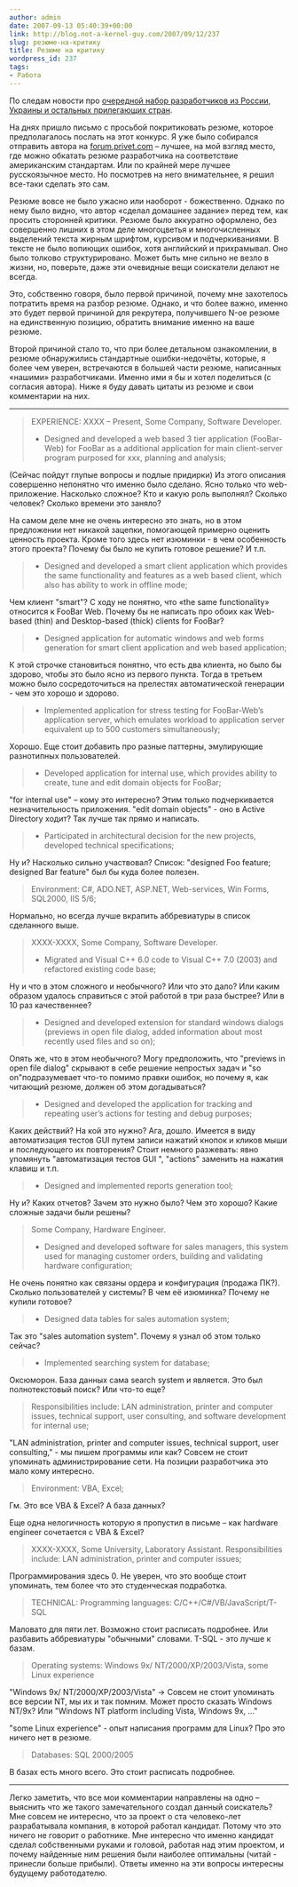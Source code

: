 ```yaml
---
author: admin
date: 2007-09-13 05:40:39+00:00
link: http://blog.not-a-kernel-guy.com/2007/09/12/237
slug: резюме-на-критику
title: Резюме на критику
wordpress_id: 237
tags:
- Работа
---
```


По следам новости про [очередной набор разработчиков из России, Украины и остальных прилегающих стран](http://blog.not-a-kernel-guy.com/2007/08/29/232). 

На днях пришло письмо с просьбой покритиковать резюме, которое предполагалось послать на этот конкурс. Я уже было собирался отправить автора на [forum.privet.com](http://forum.privet.com/viewforum.php?f=2&sid=3864d972af0cb517aa8fc530c6e09582) – лучшее, на мой взгляд место, где можно обкатать резюме разработчика на соответствие американским стандартам. Или по крайней мере лучшее русскоязычное место. Но посмотрев на него внимательнее, я решил все-таки сделать это сам.

Резюме вовсе не было ужасно или наоборот - божественно. Однако по нему было видно, что автор «сделал домашнее задание» перед тем, как просить сторонней критики. Резюме было аккуратно оформлено, без совершенно лишних в этом деле многоцветья и многочисленных выделений текста жирным шрифтом, курсивом и подчеркиваниями. В тексте не было вопиющих ошибок, хотя английский и прихрамывал. Оно было толково структурировано. Может быть мне сильно не везло в жизни, но, поверьте, даже эти очевидные вещи соискатели делают не всегда. 

Это, собственно говоря, было первой причиной, почему мне захотелось потратить время на разбор резюме. Однако, и что более важно, именно это будет первой причиной для рекрутера, получившего N-ое резюме на единственную позицию, обратить внимание именно на ваше резюме.

Второй причиной стало то, что при более детальном ознакомлении, в резюме обнаружились стандартные ошибки-недочёты, которые, я более чем уверен, встречаются в большей части резюме, написанных «нашими» разработчиками. Именно ими я бы и хотел поделиться (с согласия автора). Ниже я буду давать цитаты из резюме и свои комментарии на них.

* * *

> EXPERIENCE:
> XXXX – Present, Some Company, Software Developer.
> - Designed and developed a web based 3 tier application (FooBar-Web) for FooBar as a additional application for main client-server program purposed for xxx, planning and analysis;

(Сейчас пойдут глупые вопросы и подлые придирки) Из этого описания совершенно непонятно что именно было сделано. Ясно только что web-приложение. Насколько сложное? Кто и какую роль выполнял? Сколько человек? Сколько времени это заняло? 

На самом деле мне не очень интересно это знать, но в этом предложении нет никакой зацепки, помогающей примерно оценить ценность проекта. Кроме того здесь нет изюминки - в чем особенность этого проекта? Почему бы было не купить готовое решение? И т.п.

> - Designed and developed a smart client application which provides the same functionality and features as a web based client, which also has ability to work in offline mode;

Чем клиент "smart"? С ходу не понятно, что «the same functionality» относится к FooBar Web. Почему бы не написать про обоих как Web-based (thin) and Desktop-based (thick) clients for FooBar? 

> - Designed application for automatic windows and web forms generation for smart client application and web based application;

К этой строчке становиться понятно, что есть два клиента, но было бы здорово, чтобы это было ясно из первого пункта. Тогда в третьем можно было сосредоточиться на прелестях автоматической генерации - чем это хорошо и здорово.

> - Implemented application for stress testing for FooBar-Web’s application server, which emulates workload to application server equivalent up to 500 customers simultaneously;

Хорошо. Еще стоит добавить про разные паттерны, эмулирующие разнотипных пользователей.

> - Developed application for internal use, which provides ability to create, tune and edit domain objects for FooBar;

"for internal use" – кому это интересно? Этим только подчеркивается незначительность приложения. 
"edit domain objects" - оно в Active Directory ходит? Так лучше так прямо и написать.

> - Participated in architectural decision for the new projects, developed technical specifications;

Ну и? Насколько сильно участвовал? Список: "designed Foo feature; designed Bar feature" был бы куда более полезен.

> Environment: C#, ADO.NET, ASP.NET, Web-services, Win Forms, SQL2000, IIS 5/6;

Нормально, но всегда лучше вкрапить аббревиатуры в список сделанного выше.

> XXXX-XXXX, Some Company, Software Developer.
> - Migrated and Visual C++ 6.0 code to Visual C++ 7.0 (2003) and refactored existing code base;

Ну и что в этом сложного и необычного? Или что это дало? Или каким образом удалось справиться с этой работой в три раза быстрее? Или в 10 раз качественнее?

> - Designed and developed extension for standard windows dialogs (previews in open file dialog, added information about most recently used files and so on);

Опять же, что в этом необычного? Могу предположить, что "previews in open file dialog" скрывают в себе решение непростых задач и "so on"подразумевает что-то помимо правки ошибок, но почему я, как читающий резюме, должен об этом догадываться?

> - Designed and developed the application for tracking and repeating user’s actions for testing and debug purposes;

Каких действий? На кой это нужно? Ага, дошло. Имеется в виду автоматизация тестов GUI путем записи нажатий кнопок и кликов мыши и последующего их повторения? Стоит немного разжевать: явно упомянуть "автоматизация тестов GUI ", "actions" заменить на нажатия клавиш и т.п.

> - Designed and implemented reports generation tool;

Ну и? Каких отчетов? Зачем это нужно было? Чем это хорошо? Какие сложные задачи были решены?

> Some Company, Hardware Engineer.
> - Designed and developed software for sales managers, this system used for managing customer orders, building and validating hardware configuration;

Не очень понятно как связаны ордера и конфигурация (продажа ПК?). Сколько пользователей у системы? В чем её изюминка? Почему не купили готовое?

> - Designed data tables for sales automation system;

Так это "sales automation system". Почему я узнал об этом только сейчас?

> - Implemented searching system for database;

Оксюморон. База данных сама search system и является. Это был полнотекстовый поиск? Или что-то еще?

> Responsibilities include: LAN administration, printer and computer issues, technical support, user consulting, and software development for internal use;

"LAN administration, printer and computer issues, technical support, user consulting," - мы пишем программы или как? Совсем не стоит упоминать администрирование сети. На позиции разработчика это мало кому интересно.

> Environment: VBA, Excel;

Гм. Это все VBA & Excel? А база данных?

Еще одна нелогичность которую я пропустил в письме – как hardware engineer сочетается с VBA & Excel?

> XXXX-XXXX, Some University, Laboratory Assistant.
> Responsibilities include: LAN administration, printer and computer issues;

Программирования здесь 0. Не уверен, что это вообще стоит упоминать, тем более что это студенческая подработка.

> TECHNICAL:
> Programming languages: C/C++/C#/VB/JavaScript/T-SQL

Маловато для пяти лет. Возможно стоит расписать подробнее. Или разбавить аббревиатуры "обычными" словами. T-SQL - это лучше к базам.

> Operating systems: Windows 9x/ NT/2000/XP/2003/Vista, some Linux experience

"Windows 9x/ NT/2000/XP/2003/Vista" -> Совсем не стоит упоминать все версии NT, мы их и так помним. Может просто сказать Windows NT/9x? Или "Windows NT platform including Vista, Windows 9x, ..."

"some Linux experience" - опыт написания программ для Linux? Про это ничего нет в резюме.

>Databases: SQL 2000/2005

В базах есть много всего. Это стоит расписать подробнее.

* * *

Легко заметить, что все мои комментарии направлены на одно – выяснить что же такого замечательного создал данный соискатель? Мне совсем не интересно, что за проект о ста человеко-лет разрабатывала компания, в которой работал кандидат. Потому что это ничего не говорит о работнике. Мне интересно что именно кандидат сделал собственными руками и головой, работая над этим проектом, и почему найденные ним решения были наиболее оптимальны (читай - принесли больше прибыли). Ответы именно на эти вопросы интересны будущему работодателю.
